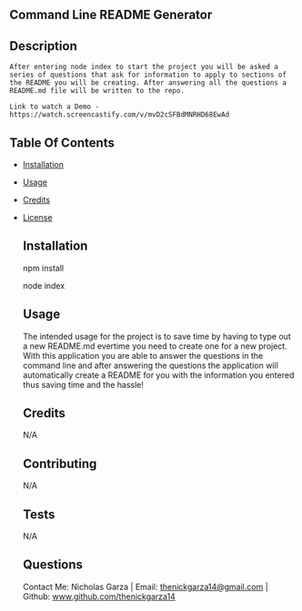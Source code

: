 
  ## Command Line README Generator
  
  ## Description 
    
    After entering node index to start the project you will be asked a series of questions that ask for information to apply to sections of the README you will be creating. After answering all the questions a README.md file will be written to the repo.

    Link to watch a Demo - https://watch.screencastify.com/v/mvD2cSFBdMNRHD68EwAd

  ## Table Of Contents
* [Installation](#installation)
* [Usage](#usage)
* [Credits](#credits)
* [License](#license)
  
  ## Installation 
    
    npm install

    node index
  
  ## Usage 
    
    The intended usage for the project is to save time by having to type out a new README.md evertime you need to create one for a new project. With this application you are able to answer the questions in the command line and after answering the questions the application will automatically create a README for you with the information you entered thus saving time and the hassle!
  
  ## Credits 
    
    N/A
  
  ## Contributing 
    
    N/A
  
  ## Tests 
    
    N/A

  ## Questions 

  Contact Me: Nicholas Garza |
  Email: thenickgarza14@gmail.com |
  Github: www.github.com/thenickgarza14

